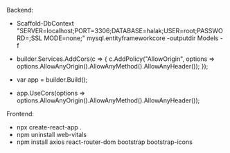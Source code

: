 Backend: 
- Scaffold-DbContext "SERVER=localhost;PORT=3306;DATABASE=halak;USER=root;PASSWORD=;SSL MODE=none;" mysql.entityframeworkcore -outputdir Models -f 

- builder.Services.AddCors(c =>
            {
                c.AddPolicy("AllowOrigin", options =>
                options.AllowAnyOrigin().AllowAnyMethod().AllowAnyHeader());
            });
- var app = builder.Build();
- app.UseCors(options => options.AllowAnyOrigin().AllowAnyMethod().AllowAnyHeader());

Frontend: 
- npx create-react-app .
- npm uninstall web-vitals
- npm install axios react-router-dom bootstrap bootstrap-icons


